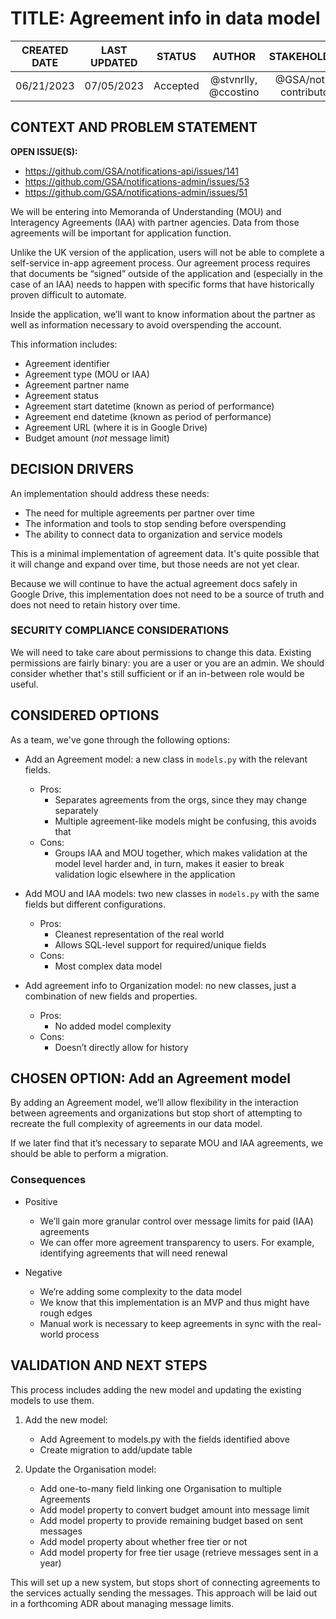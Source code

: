 # TITLE: Agreement info in data model


| CREATED DATE | LAST UPDATED | STATUS | AUTHOR | STAKEHOLDERS |
| :---: | :---: | :---: | :---: | :---: |
| 06/21/2023 | 07/05/2023 | Accepted | @stvnrlly, @ccostino | @GSA/notify-contributors |


## CONTEXT AND PROBLEM STATEMENT

**OPEN ISSUE(S):**
* https://github.com/GSA/notifications-api/issues/141
* https://github.com/GSA/notifications-admin/issues/53
* https://github.com/GSA/notifications-admin/issues/51

We will be entering into Memoranda of Understanding (MOU) and Interagency
Agreements (IAA) with partner agencies. Data from those agreements will be
important for application function.

Unlike the UK version of the application, users will not be able to complete a
self-service in-app agreement process. Our agreement process requires that
documents be “signed” outside of the application and (especially in the case of
an IAA) needs to happen with specific forms that have historically proven
difficult to automate.

Inside the application, we’ll want to know information about the partner as well
as information necessary to avoid overspending the account.

This information includes:
- Agreement identifier
- Agreement type (MOU or IAA)
- Agreement partner name
- Agreement status
- Agreement start datetime (known as period of performance)
- Agreement end datetime (known as period of performance)
- Agreement URL (where it is in Google Drive)
- Budget amount (*not* message limit)


## DECISION DRIVERS

An implementation should address these needs:

- The need for multiple agreements per partner over time
- The information and tools to stop sending before overspending
- The ability to connect data to organization and service models

This is a minimal implementation of agreement data. It's quite possible that
it will change and expand over time, but those needs are not yet clear.

Because we will continue to have the actual agreement docs safely in Google
Drive, this implementation does not need to be a source of truth and does not
need to retain history over time.


### SECURITY COMPLIANCE CONSIDERATIONS

We will need to take care about permissions to change this data. Existing
permissions are fairly binary: you are a user or you are an admin. We should
consider whether that's still sufficient or if an in-between role would be
useful.


## CONSIDERED OPTIONS

As a team, we've gone through the following options:

- Add an Agreement model: a new class in `models.py` with the relevant fields.
  - Pros:
    - Separates agreements from the orgs, since they may change separately
    - Multiple agreement-like models might be confusing, this avoids that
  - Cons:
    - Groups IAA and MOU together, which makes validation at the model level
      harder and, in turn, makes it easier to break validation logic elsewhere
      in the application

- Add MOU and IAA models: two new classes in `models.py` with the same fields
  but different configurations.
  - Pros:
    - Cleanest representation of the real world
    - Allows SQL-level support for required/unique fields
  - Cons:
    - Most complex data model

- Add agreement info to Organization model: no new classes, just a combination
  of new fields and properties.
  - Pros:
    - No added model complexity
  - Cons:
    - Doesn’t directly allow for history


## CHOSEN OPTION: Add an Agreement model

By adding an Agreement model, we’ll allow flexibility in the interaction between
agreements and organizations but stop short of attempting to recreate the full
complexity of agreements in our data model.

If we later find that it’s necessary to separate MOU and IAA agreements, we
should be able to perform a migration.


### Consequences

- Positive
  - We’ll gain more granular control over message limits for paid (IAA)
    agreements
  - We can offer more agreement transparency to users. For example, identifying
    agreements that will need renewal

- Negative
  - We’re adding some complexity to the data model
  - We know that this implementation is an MVP and thus might have rough edges
  - Manual work is necessary to keep agreements in sync with the real-world
    process


## VALIDATION AND NEXT STEPS

This process includes adding the new model and updating the existing models to
use them.

1. Add the new model:
   - Add Agreement to models.py with the fields identified above
   - Create migration to add/update table

2. Update the Organisation model:
   - Add one-to-many field linking one Organisation to multiple Agreements
   - Add model property to convert budget amount into message limit
   - Add model property to provide remaining budget based on sent messages
   - Add model property about whether free tier or not
   - Add model property for free tier usage (retrieve messages sent in a year)

This will set up a new system, but stops short of connecting agreements to the
services actually sending the messages. This approach will be laid out in a
forthcoming ADR about managing message limits.
